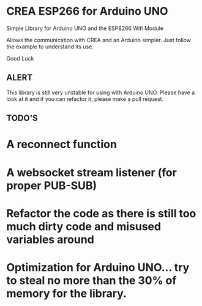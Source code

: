CREA ESP266 for Arduino UNO
======================

Simple Library for Arduino UNO and the ESP8266 Wifi Module

Allows the communication with CREA and an Arduino simpler. Just follow the example to understand its use.

Good Luck

ALERT
-----------------

This library is still very unstable for using with Arduino UNO. Please have a look at it and if you can refactor it, please make a pull request.

TODO'S
-----------------

# A reconnect function
# A websocket stream listener (for proper PUB-SUB)
# Refactor the code as there is still too much dirty code and misused variables around
# Optimization for Arduino UNO... try to steal no more than the 30% of memory for the library.
